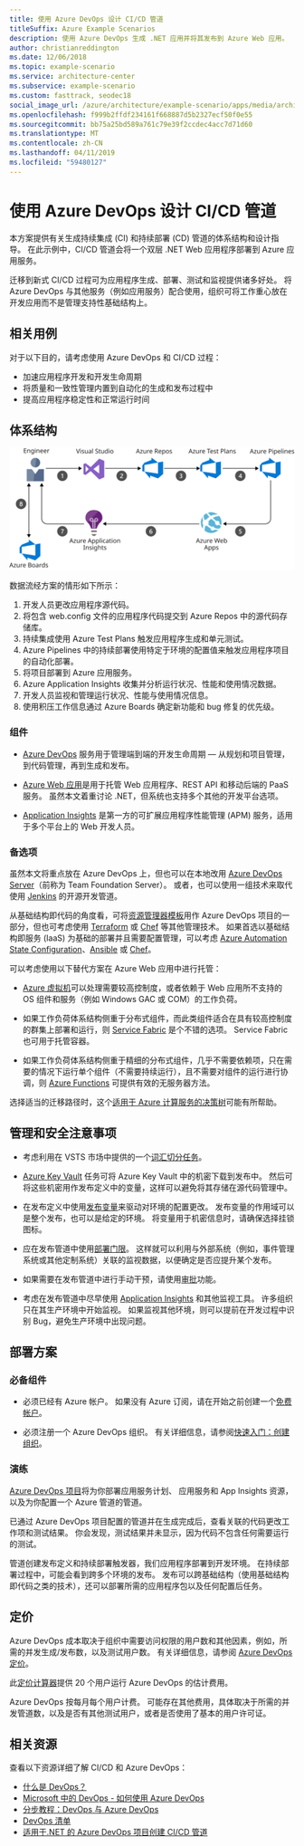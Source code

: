 ```yaml
---
title: 使用 Azure DevOps 设计 CI/CD 管道
titleSuffix: Azure Example Scenarios
description: 使用 Azure DevOps 生成 .NET 应用并将其发布到 Azure Web 应用。
author: christianreddington
ms.date: 12/06/2018
ms.topic: example-scenario
ms.service: architecture-center
ms.subservice: example-scenario
ms.custom: fasttrack, seodec18
social_image_url: /azure/architecture/example-scenario/apps/media/architecture-devops-dotnet-webapp.svg
ms.openlocfilehash: f999b2ffdf234161f668887d5b2327ecf50f0e55
ms.sourcegitcommit: bb75a25bd589a761c79e39f2ccdec4acc7d71d60
ms.translationtype: MT
ms.contentlocale: zh-CN
ms.lasthandoff: 04/11/2019
ms.locfileid: "59480127"
---
```

# <a name="design-a-cicd-pipeline-using-azure-devops"></a>使用 Azure DevOps 设计 CI/CD 管道

本方案提供有关生成持续集成 (CI) 和持续部署 (CD) 管道的体系结构和设计指导。 在此示例中，CI/CD 管道会将一个双层 .NET Web 应用程序部署到 Azure 应用服务。

迁移到新式 CI/CD 过程可为应用程序生成、部署、测试和监视提供诸多好处。 将 Azure DevOps 与其他服务（例如应用服务）配合使用，组织可将工作重心放在开发应用而不是管理支持性基础结构上。

## <a name="relevant-use-cases"></a>相关用例

对于以下目的，请考虑使用 Azure DevOps 和 CI/CD 过程：

- 加速应用程序开发和开发生命周期
- 将质量和一致性管理内置到自动化的生成和发布过程中
- 提高应用程序稳定性和正常运行时间

## <a name="architecture"></a>体系结构

![使用 Azure DevOps 和 Azure 应用服务的 DevOps 方案中涉及的 Azure 组件体系结构示意图][architecture]

数据流经方案的情形如下所示：

1. 开发人员更改应用程序源代码。
2. 将包含 web.config 文件的应用程序代码提交到 Azure Repos 中的源代码存储库。
3. 持续集成使用 Azure Test Plans 触发应用程序生成和单元测试。
4. Azure Pipelines 中的持续部署使用特定于环境的配置值来触发应用程序项目的自动化部署。
5. 将项目部署到 Azure 应用服务。
6. Azure Application Insights 收集并分析运行状况、性能和使用情况数据。
7. 开发人员监视和管理运行状况、性能与使用情况信息。
8. 使用积压工作信息通过 Azure Boards 确定新功能和 bug 修复的优先级。

### <a name="components"></a>组件

- [Azure DevOps][vsts] 服务用于管理端到端的开发生命周期 &mdash; 从规划和项目管理，到代码管理，再到生成和发布。

- [Azure Web 应用][web-apps]是用于托管 Web 应用程序、REST API 和移动后端的 PaaS 服务。 虽然本文着重讨论 .NET，但系统也支持多个其他的开发平台选项。

- [Application Insights][application-insights] 是第一方的可扩展应用程序性能管理 (APM) 服务，适用于多个平台上的 Web 开发人员。

### <a name="alternatives"></a>备选项

虽然本文将重点放在 Azure DevOps 上，但也可以在本地改用 [Azure DevOps Server][azure-devops-server]（前称为 Team Foundation Server）。 或者，也可以使用一组技术来取代使用 [Jenkins][jenkins-on-azure] 的开源开发管道。

从基础结构即代码的角度看，可将[资源管理器模板][arm-templates]用作 Azure DevOps 项目的一部分，但也可考虑使用 [Terraform][terraform] 或 [Chef][chef] 等其他管理技术。 如果首选以基础结构即服务 (IaaS) 为基础的部署并且需要配置管理，可以考虑 [Azure Automation State Configuration][desired-state-configuration]、[Ansible][ansible] 或 [Chef][chef]。

可以考虑使用以下替代方案在 Azure Web 应用中进行托管：

- [Azure 虚拟机][compare-vm-hosting]可以处理需要较高控制度，或者依赖于 Web 应用所不支持的 OS 组件和服务（例如 Windows GAC 或 COM）的工作负荷。

- 如果工作负荷体系结构侧重于分布式组件，而此类组件适合在具有较高控制度的群集上部署和运行，则 [Service Fabric][service-fabric] 是个不错的选项。 Service Fabric 也可用于托管容器。

- 如果工作负荷体系结构侧重于精细的分布式组件，几乎不需要依赖项，只在需要的情况下运行单个组件（不需要持续运行），且不需要对组件的运行进行协调，则 [Azure Functions][azure-functions] 可提供有效的无服务器方法。

选择适当的迁移路径时，这个[适用于 Azure 计算服务的决策树](/azure/architecture/guide/technology-choices/compute-decision-tree)可能有所帮助。

## <a name="management-and-security-considerations"></a>管理和安全注意事项

- 考虑利用在 VSTS 市场中提供的一个[词汇切分任务][vsts-tokenization]。

- [Azure Key Vault][download-keyvault-secrets] 任务可将 Azure Key Vault 中的机密下载到发布中。 然后可将这些机密用作发布定义中的变量，这样可以避免将其存储在源代码管理中。

- 在发布定义中使用[发布变量][vsts-release-variables]来驱动对环境的配置更改。 发布变量的作用域可以是整个发布，也可以是给定的环境。 将变量用于机密信息时，请确保选择挂锁图标。

- 应在发布管道中使用[部署门限][vsts-deployment-gates]。 这样就可以利用与外部系统（例如，事件管理系统或其他定制系统）关联的监视数据，以便确定是否应提升某个发布。

- 如果需要在发布管道中进行手动干预，请使用[审批][vsts-approvals]功能。

- 考虑在发布管道中尽早使用 [Application Insights][application-insights] 和其他监视工具。 许多组织只在其生产环境中开始监视。 如果监视其他环境，则可以提前在开发过程中识别 Bug，避免生产环境中出现问题。

## <a name="deploy-the-scenario"></a>部署方案

### <a name="prerequisites"></a>必备组件

- 必须已经有 Azure 帐户。 如果没有 Azure 订阅，请在开始之前创建一个[免费帐户](https://azure.microsoft.com/free/?WT.mc_id=A261C142F)。

- 必须注册一个 Azure DevOps 组织。 有关详细信息，请参阅[快速入门：创建组织][vsts-account-create]。

### <a name="walk-through"></a>演练

[Azure DevOps 项目](/azure/devops-project/azure-devops-project-github)将为你部署应用服务计划、 应用服务和 App Insights 资源，以及为你配置一个 Azure 管道的管道。

已通过 Azure DevOps 项目配置的管道并在生成完成后，查看关联的代码更改工作项和测试结果。 你会发现，测试结果并未显示，因为代码不包含任何需要运行的测试。

管道创建发布定义和持续部署触发器，我们应用程序部署到开发环境。 在持续部署过程中，可能会看到跨多个环境的发布。 发布可以跨基础结构（使用基础结构即代码之类的技术），还可以部署所需的应用程序包以及任何配置后任务。

## <a name="pricing"></a>定价

Azure DevOps 成本取决于组织中需要访问权限的用户数和其他因素，例如，所需的并发生成/发布数，以及测试用户数。 有关详细信息，请参阅 [Azure DevOps 定价][vsts-pricing-page]。

此[定价计算器][vsts-pricing-calculator]提供 20 个用户运行 Azure DevOps 的估计费用。

Azure DevOps 按每月每个用户计费。 可能存在其他费用，具体取决于所需的并发管道数，以及是否有其他测试用户，或者是否使用了基本的用户许可证。

## <a name="related-resources"></a>相关资源

查看以下资源详细了解 CI/CD 和 Azure DevOps：

- [什么是 DevOps？][devops-whatis]
- [Microsoft 中的 DevOps - 如何使用 Azure DevOps][devops-microsoft]
- [分步教程：DevOps 与 Azure DevOps][devops-with-vsts]
- [DevOps 清单][devops-checklist]
- [适用于.NET 的 Azure DevOps 项目创建 CI/CD 管道][devops-project-create]

<!-- links -->

[ansible]: /azure/ansible/
[application-insights]: /azure/application-insights/app-insights-overview
[app-service-reference-architecture]: ../../reference-architectures/app-service-web-app/basic-web-app.md
[arm-templates]: /azure/azure-resource-manager/resource-group-overview#template-deployment
[architecture]: ./media/architecture-devops-dotnet-webapp.svg
[chef]: /azure/chef/
[design-patterns-availability]: /azure/architecture/patterns/category/availability
[design-patterns-resiliency]: /azure/architecture/patterns/category/resiliency
[design-patterns-scalability]: /azure/architecture/patterns/category/performance-scalability
[design-patterns-security]: /azure/architecture/patterns/category/security
[desired-state-configuration]: /azure/automation/automation-dsc-overview
[devops-microsoft]: /azure/devops/devops-at-microsoft/
[devops-with-vsts]: https://almvm.azurewebsites.net/labs/vsts/
[devops-checklist]: /azure/architecture/checklist/dev-ops
[application-insights]: https://azure.microsoft.com/services/application-insights/
[cloud-based-load-testing]: https://visualstudio.microsoft.com/team-services/cloud-load-testing/
[cloud-based-load-testing-on-premises]: /vsts/test/load-test/clt-with-private-machines?view=vsts
[jenkins-on-azure]: /azure/jenkins/
[devops-whatis]: /azure/devops/what-is-devops
[download-keyvault-secrets]: /vsts/pipelines/tasks/deploy/azure-key-vault?view=vsts
[resource-groups]: /azure/azure-resource-manager/resource-group-overview
[resiliency-app-service]: /azure/architecture/checklist/resiliency-per-service#app-service
[vsts]: /vsts/?view=vsts#pivot=services
[continuous-integration]: /azure/devops/what-is-continuous-integration
[continuous-delivery]: /azure/devops/what-is-continuous-delivery
[web-apps]: /azure/app-service/app-service-web-overview
[vsts-account-create]: /azure/devops/organizations/accounts/create-organization-msa-or-work-student?view=vsts
[vsts-approvals]: /vsts/pipelines/release/approvals/approvals?view=vsts
[devops-project]: https://portal.azure.com/?feature.customportal=false#create/Microsoft.AzureProject
[vsts-deployment-gates]: /vsts/pipelines/release/approvals/gates?view=vsts
[vsts-pricing-calculator]: https://azure.com/e/498aa024454445a8a352e75724f900b1
[vsts-pricing-page]: https://azure.microsoft.com/pricing/details/visual-studio-team-services/
[vsts-release-variables]: /vsts/pipelines/release/variables?view=vsts&tabs=batch
[vsts-tokenization]: https://marketplace.visualstudio.com/search?term=token&target=VSTS&category=All%20categories&sortBy=Relevance
[azure-key-vault]: /azure/key-vault/key-vault-overview
[infra-as-code]: https://blogs.msdn.microsoft.com/mvpawardprogram/2018/02/13/infrastructure-as-code/
[azure-devops-server]: https://visualstudio.microsoft.com/tfs/
[infra-as-code]: https://blogs.msdn.microsoft.com/mvpawardprogram/2018/02/13/infrastructure-as-code/
[service-fabric]: /azure/service-fabric/
[azure-functions]: /azure/azure-functions/
[azure-containers]: https://azure.microsoft.com/overview/containers/
[compare-vm-hosting]: /azure/app-service/choose-web-site-cloud-service-vm
[app-insights-cd-monitoring]: /azure/application-insights/app-insights-vsts-continuous-monitoring
[azure-region-pair-bcdr]: /azure/best-practices-availability-paired-regions
[devops-project-create]: /azure/devops-project/azure-devops-project-aspnet-core
[terraform]: /azure/terraform/
